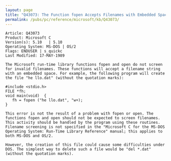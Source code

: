 ```yaml
---
layout: page
title: "Q43073: The Function fopen Accepts Filenames with Embedded Spaces"
permalink: /pubs/pc/reference/microsoft/kb/Q43073/
---
```


	Article: Q43073
	Product: Microsoft C
	Version(s): 5.10   | 5.10
	Operating System: MS-DOS | OS/2
	Flags: ENDUSER | s_quickc
	Last Modified: 17-MAY-1989
	
	The Microsoft run-time library functions fopen and open do not screen
	for invalid filenames. These functions will accept a filename string
	with an embedded space. For example, the following program will create
	the file "he llo.dat" (without the quotation marks):
	
	#include <stdio.h>
	FILE *fh;
	void main(void)  {
	   fh = fopen ("he llo.dat", "w+);
	}
	
	This error is not the result of a problem with fopen or open. The
	functions fopen and open should not be expected to screen filenames.
	This activity should be handled by the program using these routines.
	Filename screening is not specified in the "Microsoft C for the MS-DOS
	Operating System: Run-Time Library Reference" manual; this applies to
	both MS-DOS and OS/2.
	
	However, the creation of this file could cause some difficulties under
	DOS. The simplest way to delete such a file would be "del *.dat"
	(without the quotation marks).
